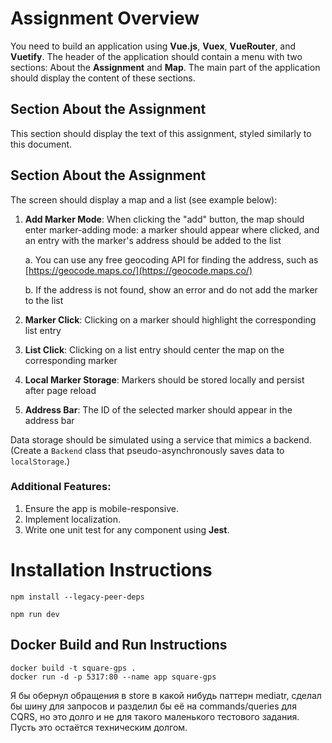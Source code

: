 # Assignment Overview

You need to build an application using **Vue.js**, **Vuex**, **VueRouter**, and **Vuetify**. The header of the application should contain a menu with two sections: About the **Assignment** and **Map**. The main part of the application should display the content of these sections.

## Section About the Assignment

This section should display the text of this assignment, styled similarly to this document.

## Section About the Assignment

The screen should display a map and a list (see example below):

1. **Add Marker Mode**: When clicking the "add" button, the map should enter marker-adding mode: a marker should appear where clicked, and an entry with the marker's address should be added to the list

    a. You can use any free geocoding API for finding the address, such as [https://geocode.maps.co/](https://geocode.maps.co/)

    b. If the address is not found, show an error and do not add the marker to the list

2. **Marker Click**: Clicking on a marker should highlight the corresponding list entry

3. **List Click**: Clicking on a list entry should center the map on the corresponding marker

4. **Local Marker Storage**: Markers should be stored locally and persist after page reload

5. **Address Bar**: The ID of the selected marker should appear in the address bar

Data storage should be simulated using a service that mimics a backend. (Create a `Backend` class that pseudo-asynchronously saves data to `localStorage`.)

### Additional Features:

1. Ensure the app is mobile-responsive.
2. Implement localization.
3. Write one unit test for any component using **Jest**.


# Installation Instructions

```
npm install --legacy-peer-deps
```

```
npm run dev
```

## Docker Build and Run Instructions
```
docker build -t square-gps .
docker run -d -p 5317:80 --name app square-gps
```

Я бы обернул обращения в store в какой нибудь паттерн mediatr, сделал бы шину для запросов и разделил бы её на commands/queries для CQRS, но это долго и не для такого маленького тестового задания.
Пусть это остаётся техническим долгом.
